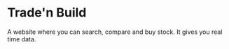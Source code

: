 # Trade'n Build

A website where you can search, compare and buy stock.
It gives you real time data.

